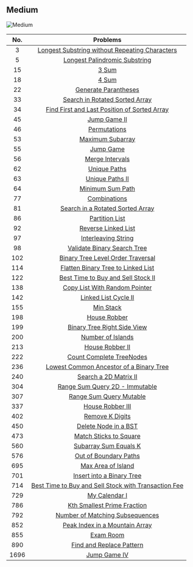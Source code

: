 ## Medium

![Medium](https://www.careerizma.com/wp-content/uploads/problem-solving-techniques.jpg "Medium")

|No. | Problems|
|:---:|:----:|
|3|[Longest Substring without Repeating Characters][3]|
|5|[Longest Palindromic Substring][5]|
|15|[3 Sum][15]|
|18|[4 Sum][18]|
|22|[Generate Parantheses][22]|
|33|[Search in Rotated Sorted Array][33]|
|34|[Find First and Last Position of Sorted Array][34]|
|45|[Jump Game II][45]|
|46|[Permutations][46]|
|53|[Maximum Subarray][53]|
|55|[Jump Game][55]|
|56|[Merge Intervals][56]|
|62|[Unique Paths][62]|
|63|[Unique Paths II][63]|
|64|[Minimum Sum Path][64]|
|77|[Combinations][77]|
|81|[Search in a Rotated Sorted Array][81]|
|86|[Partition List][86]|
|92|[Reverse Linked List][92]|
|97|[Interleaving String][97]|
|98|[Validate Binary Search Tree][98]|
|102|[Binary Tree Level Order Traversal][102]|
|114|[Flatten Binary Tree to Linked List][114]|
|122|[Best Time to Buy and Sell Stock II][122]|
|138|[Copy List With Random Pointer][138]|
|142|[Linked List Cycle II][142]|
|155|[Min Stack][155]|
|198|[House Robber][198]|
|199|[Binary Tree Right Side View][199]|
|200|[Number of Islands][200]|
|213|[House Robber II][213]|
|222|[Count Complete TreeNodes][222]|
|236|[Lowest Common Ancestor of a Binary Tree][236]|
|240|[Search a 2D Matrix II][240]|
|304|[Range Sum Query 2D - Immutable][304]|
|307|[Range Sum Query Mutable][307]|
|337|[House Robber III][337]|
|402|[Remove K Digits][402]|
|450|[Delete Node in a BST][450]|
|473|[Match Sticks to Square][473]|
|560|[Subarray Sum Equals K][560]|
|576|[Out of Boundary Paths][576]|
|695|[Max Area of Island][695]|
|701|[Insert into a Binary Tree][701]|
|714|[Best Time to Buy and Sell Stock with Transaction Fee][714]|
|729|[My Calendar I][729]|
|786|[Kth Smallest Prime Fraction][786]|
|792|[Number of Matching Subsequences][792]|
|852|[Peak Index in a Mountain Array][852]|
|855|[Exam Room][855]|
|890|[Find and Replace Pattern][890]|
|1696|[Jump Game IV][1696]|

[3]:https://github.com/KaidenHsu/LeetCode/blob/main/2.Medium/0003.LongestSubstringWithoutRepeatingCharacters.cpp
[5]:https://github.com/KaidenHsu/LeetCode/blob/main/2.Medium/0005.LongestPalindromicSubstring.cpp
[15]:https://github.com/KaidenHsu/LeetCode/blob/main/2.Medium/0015.3Sum.cpp
[22]:https://github.com/KaidenHsu/LeetCode/blob/main/2.Medium/0022.GenerateParantheses.cpp
[18]:https://github.com/KaidenHsu/LeetCode/blob/main/2.Medium/0018.4Sum.cpp
[33]:https://github.com/KaidenHsu/LeetCode/blob/main/2.Medium/0033.SearchInRotatedSortedArray.cpp
[34]:https://github.com/KaidenHsu/LeetCode/blob/main/2.Medium/0034.FindTheFirstAndLastPositionOfElementInSortedArray.cpp
[45]:https://github.com/KaidenHsu/LeetCode/blob/main/2.Medium/0045.JumpGameII.cpp
[46]:https://github.com/KaidenHsu/LeetCode/blob/main/2.Medium/0046.Permutations.cpp
[53]:https://github.com/KaidenHsu/LeetCode/blob/main/2.Medium/0053.MaximumSubarray.cpp
[55]:https://github.com/KaidenHsu/LeetCode/blob/main/2.Medium/0055.JumpGame.cpp
[56]:https://github.com/KaidenHsu/LeetCode/blob/main/2.Medium/0056.MergeIntervals.cpp
[62]:https://github.com/KaidenHsu/LeetCode/blob/main/2.Medium/0062.UniquePaths.cpp
[63]:https://github.com/KaidenHsu/LeetCode/blob/main/2.Medium/0063.UniquePathsII.cpp
[64]:https://github.com/KaidenHsu/LeetCode/blob/main/2.Medium/0064.MinimumPathSum.cpp
[77]:https://github.com/KaidenHsu/LeetCode/blob/main/2.Medium/0077.Combinations.cpp
[81]:https://github.com/KaidenHsu/LeetCode/blob/main/2.Medium/0081.SearchInRotatedSortedArrayII.cpp
[86]:https://github.com/KaidenHsu/LeetCode/blob/main/2.Medium/0086.PartitionList.cpp
[92]:https://github.com/KaidenHsu/LeetCode/blob/main/2.Medium/0092.ReverseLinkedListII.cpp
[97]:https://github.com/KaidenHsu/LeetCode/blob/main/2.Medium/0097.InterleavingString.cpp
[98]:https://github.com/KaidenHsu/LeetCode/blob/main/2.Medium/0098.ValidateBinarySearchTree.cpp
[102]:https://github.com/KaidenHsu/LeetCode/blob/main/2.Medium/0102.BinaryTreeLevelOrderTraversal.cpp
[105]:https://github.com/KaidenHsu/LeetCode/blob/main/2.Medium/0105.ConstructBinaryTreeFromPreorderAndInorderTraversal.cpp
[114]:https://github.com/KaidenHsu/LeetCode/blob/main/2.Medium/0114.FlattenBinaryTreeToLinkedList.cpp
[122]:https://github.com/KaidenHsu/LeetCode/blob/main/2.Medium/0122.BestTimeToBuyAndSellStockII.cpp
[138]:https://github.com/KaidenHsu/LeetCode/blob/main/2.Medium/0138.CopyListWithRandomPointer.cpp
[142]:https://github.com/KaidenHsu/LeetCode/blob/main/2.Medium/0142.LinkedListCycleII.cpp
[155]:https://github.com/KaidenHsu/LeetCode/blob/main/2.Medium/0155.MinStack.cpp
[198]:https://github.com/KaidenHsu/LeetCode/blob/main/2.Medium/0198.HouseRobber.cpp
[199]:https://github.com/KaidenHsu/LeetCode/blob/main/2.Medium/0199.BinaryTreeRightSideView.cpp
[200]:https://github.com/KaidenHsu/LeetCode/blob/main/2.Medium/0200.NumberOfIslands.cpp
[213]:https://github.com/KaidenHsu/LeetCode/blob/main/2.Medium/0213.HouseRobberII.cpp
[222]:https://github.com/KaidenHsu/LeetCode/blob/main/2.Medium/0222.CountCompleteTreeNodes.cpp
[236]:https://github.com/KaidenHsu/LeetCode/blob/main/2.Medium/0236.LowestCommonAncestorOfABinaryTree.cpp
[240]:https://github.com/KaidenHsu/LeetCode/blob/main/2.Medium/0240.SearchA2DMatrixII.cpp
[304]:https://github.com/KaidenHsu/LeetCode/blob/main/2.Medium/0304.RangeSumQuery2DImmutable.cpp
[307]:https://github.com/KaidenHsu/LeetCode/blob/main/2.Medium/0307.RangeSumQueryMutable.cpp
[337]:https://github.com/KaidenHsu/LeetCode/blob/main/2.Medium/0337.HouseRobberIII.cpp
[402]:https://github.com/KaidenHsu/LeetCode/blob/main/2.Medium/0402.RemoveKDigits.cpp
[450]:https://github.com/KaidenHsu/LeetCode/blob/main/2.Medium/0450.DeleteNodeInABST.cpp
[473]:https://github.com/KaidenHsu/LeetCode/blob/main/2.Medium/0473.MatchSticksToSquare.cpp
[560]:https://github.com/KaidenHsu/LeetCode/blob/main/2.Medium/0560.SubarraySumEqualsK.cpp
[576]:https://github.com/KaidenHsu/LeetCode/blob/main/2.Medium/0576.OutOfBoundaryPaths.cpp
[695]:https://github.com/KaidenHsu/LeetCode/blob/main/2.Medium/0695.MaxAreaOfIsland.cpp
[701]:https://github.com/KaidenHsu/LeetCode/blob/main/2.Medium/0701.InsertIntoABinarySearchTree.cpp
[714]:https://github.com/KaidenHsu/LeetCode/blob/main/2.Medium/0714.BestTimeToBuyAndSellStockWithTransactionFee.cpp
[729]:https://github.com/KaidenHsu/LeetCode/blob/main/2.Medium/0729.MyCalendarI.cpp
[786]:https://github.com/KaidenHsu/LeetCode/blob/main/2.Medium/0786.KthSmallestPrimeFraction.cpp
[792]:https://github.com/KaidenHsu/LeetCode/blob/main/2.Medium/0792.NumberOfMatchingSubsequences.cpp
[852]:https://github.com/KaidenHsu/LeetCode/blob/main/2.Medium/0852.PeakIndexInAMountain.cpp
[855]:https://github.com/KaidenHsu/LeetCode/blob/main/2.Medium/0855.ExamRoom.cpp
[890]:https://github.com/KaidenHsu/LeetCode/blob/main/2.Medium/0890.FindAndReplacePattern.cpp
[1696]:https://github.com/KaidenHsu/LeetCode/blob/main/2.Medium/1696.JumpGameVI.cpp